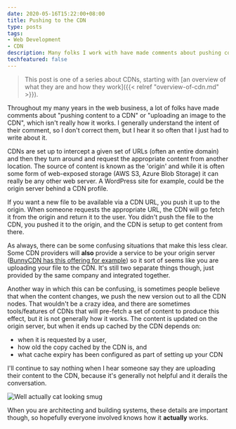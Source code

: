 ```yaml
---
date: 2020-05-16T15:22:00+08:00
title: Pushing to the CDN
type: posts
tags:
- Web Development
- CDN
description: Many folks I work with have made comments about pushing content to a CDN, which isn't really how it works...
techfeatured: false
---
```

> This post is one of a series about CDNs, starting with [an overview of what they are and how they work]({{< relref "overview-of-cdn.md" >}}).

Throughout my many years in the web business, a lot of folks have made comments about "pushing content to a CDN" or "uploading an image to the CDN", which isn't really how it works. I generally understand the intent of their comment, so I don't correct them, but I hear it so often that I just had to write about it.

CDNs are set up to intercept a given set of URLs (often an entire domain) and then they turn around and request the appropriate content from another location. The source of content is known as the 'origin' and while it is often some form of web-exposed storage (AWS S3, Azure Blob Storage) it can really be any other web server. A WordPress site for example, could be the origin server behind a CDN profile.

If you want a new file to be available via a CDN URL, you push it up to the origin. When someone requests the appropriate URL, the CDN will go fetch it from the origin and return it to the user. You didn't push the file to the CDN, you pushed it to the origin, and the CDN is setup to get content from there.

As always, there can be some confusing situations that make this less clear. Some CDN providers will **also** provide a service to be your origin server ([BunnyCDN has this offering for example](https://bunnycdn.com/solutions/cdn-cloud-storage)) so it sort of seems like you are uploading your file to the CDN. It's still two separate things though, just provided by the same company and integrated together.

Another way in which this can be confusing, is sometimes people believe that when the content changes, we push the new version out to all the CDN nodes. That wouldn't be a crazy idea, and there are sometimes tools/features of CDNs that will pre-fetch a set of content to produce this effect, but it is not generally how it works. The content is updated on the origin server, but when it ends up cached by the CDN depends on:

- when it is requested by a user,
- how old the copy cached by the CDN is, and
- what cache expiry has been configured as part of setting up your CDN

I'll continue to say nothing when I hear someone say they are uploading their content to the CDN, because it's generally not helpful and it derails the conversation.

![Well actually cat looking smug](/images/well-actually-trollcat.jpg)

When you are architecting and building systems, these details are important though, so hopefully everyone involved knows how it **actually** works.
